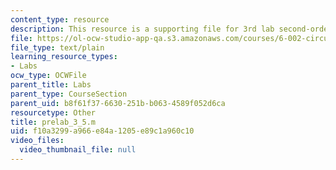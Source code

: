```yaml
---
content_type: resource
description: This resource is a supporting file for 3rd lab second-order networks.
file: https://ol-ocw-studio-app-qa.s3.amazonaws.com/courses/6-002-circuits-and-electronics-spring-2007/f10a3299a966e84a1205e89c1a960c10_prelab_3_5.m
file_type: text/plain
learning_resource_types:
- Labs
ocw_type: OCWFile
parent_title: Labs
parent_type: CourseSection
parent_uid: b8f61f37-6630-251b-b063-4589f052d6ca
resourcetype: Other
title: prelab_3_5.m
uid: f10a3299-a966-e84a-1205-e89c1a960c10
video_files:
  video_thumbnail_file: null
---
```

